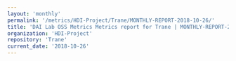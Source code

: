 ```yaml
---
layout: 'monthly'
permalink: '/metrics/HDI-Project/Trane/MONTHLY-REPORT-2018-10-26/'
title: 'DAI Lab OSS Metrics Metrics report for Trane | MONTHLY-REPORT-2018-10-26'
organization: 'HDI-Project'
repository: 'Trane'
current_date: '2018-10-26'
---
```

